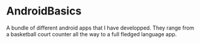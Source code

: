 # AndroidBasics
A bundle of different android apps that I have developped. They range from a basketball court counter all the way to a full fledged language app.
